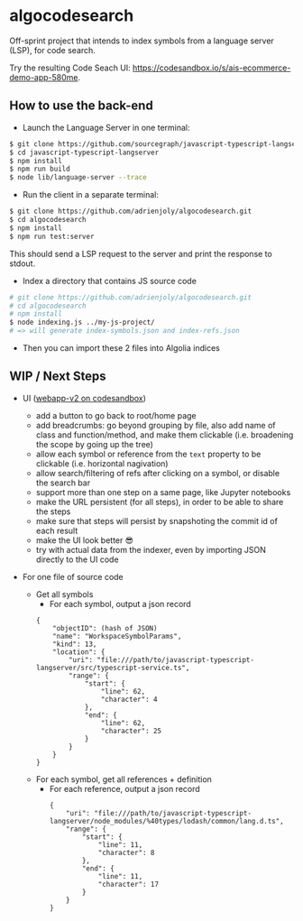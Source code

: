 # algocodesearch

Off-sprint project that intends to index symbols from a language server (LSP), for code search.

Try the resulting Code Seach UI: https://codesandbox.io/s/ais-ecommerce-demo-app-580me.

## How to use the back-end

- Launch the Language Server in one terminal:

```sh
$ git clone https://github.com/sourcegraph/javascript-typescript-langserver.git
$ cd javascript-typescript-langserver
$ npm install
$ npm run build
$ node lib/language-server --trace
```

- Run the client in a separate terminal:

```sh
$ git clone https://github.com/adrienjoly/algocodesearch.git
$ cd algocodesearch
$ npm install
$ npm run test:server
```

This should send a LSP request to the server and print the response to stdout.

- Index a directory that contains JS source code

```sh
# git clone https://github.com/adrienjoly/algocodesearch.git
# cd algocodesearch
# npm install
$ node indexing.js ../my-js-project/
# => will generate index-symbols.json and index-refs.json
```

- Then you can import these 2 files into Algolia indices


## WIP / Next Steps

* UI ([webapp-v2 on codesandbox](https://codesandbox.io/s/objective-wing-zxn8j))
  * add a button to go back to root/home page
  * add breadcrumbs: go beyond grouping by file, also add name of class and function/method, and make them clickable (i.e. broadening the scope by going up the tree)
  * allow each symbol or reference from the `text` property to be clickable (i.e. horizontal nagivation)
  * allow search/filtering of refs after clicking on a symbol, or disable the search bar
  * support more than one step on a same page, like Jupyter notebooks
  * make the URL persistent (for all steps), in order to be able to share the steps
  * make sure that steps will persist by snapshoting the commit id of each result
  * make the UI look better 😎
  * try with actual data from the indexer, even by importing JSON directly to the UI code

* For one file of source code
    * Get all symbols
        * For each symbol, output a json record
        ```
        {
            "objectID": (hash of JSON)
            "name": "WorkspaceSymbolParams",
            "kind": 13,
            "location": {
                "uri": "file:///path/to/javascript-typescript-langserver/src/typescript-service.ts",
                "range": {
                    "start": {
                        "line": 62,
                        "character": 4
                    },
                    "end": {
                        "line": 62,
                        "character": 25
                    }
                }
            }
        }
        ```
    * For each symbol, get all references + definition
        * For each reference, output a json record
            ```
            {
                "uri": "file:///path/to/javascript-typescript-langserver/node_modules/%40types/lodash/common/lang.d.ts",
                "range": {
                    "start": {
                        "line": 11,
                        "character": 8
                    },
                    "end": {
                        "line": 11,
                        "character": 17
                    }
                }
            }
            ```
